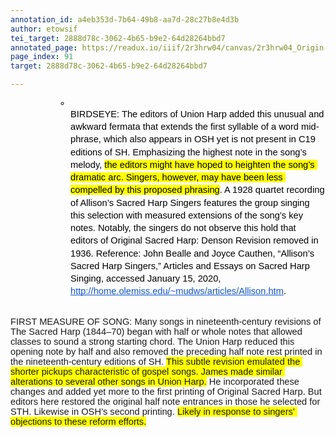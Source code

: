 ```yaml
---
annotation_id: a4eb353d-7b64-49b8-aa7d-28c27b8e4d3b
author: etowsif
tei_target: 2888d78c-3062-4b65-b9e2-64d28264bbd7
annotated_page: https://readux.io/iiif/2r3hrw04/canvas/2r3hrw04_Origin-1911-a-0092.tif
page_index: 91
target: 2888d78c-3062-4b65-b9e2-64d28264bbd7

---
```

<ul style="margin-top: 0; margin-bottom: 0; padding-inline-start: 48px;">
<li dir="ltr" style="list-style-type: circle; font-size: 11pt; font-family: Arial; color: #000000; background-color: transparent; font-weight: 400; font-style: normal; font-variant: normal; text-decoration: none; vertical-align: baseline; white-space: pre; margin-left: 36pt;" aria-level="2">
<p dir="ltr" style="line-height: 1.38; margin-top: 0pt; margin-bottom: 0pt;" role="presentation"><span style="font-size: 11pt; font-family: Arial; color: #000000; background-color: transparent; font-weight: 400; font-style: normal; font-variant: normal; text-decoration: none; vertical-align: baseline; white-space: pre-wrap;">BIRDSEYE: The editors of Union Harp added this unusual and awkward fermata that extends the first syllable of a word mid-phrase, which also appears in OSH yet is not present in C19 editions of SH. Emphasizing the highest note in the song&rsquo;s melody, </span><span style="font-size: 11pt; font-family: Arial; color: #000000; background-color: #ffff00; font-weight: 400; font-style: normal; font-variant: normal; text-decoration: none; vertical-align: baseline; white-space: pre-wrap;">the editors might have hoped to heighten the song&rsquo;s dramatic arc. Singers, however, may have been less compelled by this proposed phrasing</span><span style="font-size: 11pt; font-family: Arial; color: #000000; background-color: transparent; font-weight: 400; font-style: normal; font-variant: normal; text-decoration: none; vertical-align: baseline; white-space: pre-wrap;">. A 1928 quartet recording of Allison&rsquo;s Sacred Harp Singers features the group singing this selection with measured extensions of the song&rsquo;s key notes. Notably, the singers do not observe this hold that editors of Original Sacred Harp: Denson Revision removed in 1936. Reference: John Bealle and Joyce Cauthen, &ldquo;Allison&rsquo;s Sacred Harp Singers,&rdquo; Articles and Essays on Sacred Harp Singing, accessed January 15, 2020, </span><a style="text-decoration: none;" href="http://home.olemiss.edu/~mudws/articles/Allison.htm"><span style="font-size: 11pt; font-family: Arial; color: #1155cc; background-color: transparent; font-weight: 400; font-style: normal; font-variant: normal; text-decoration: underline; -webkit-text-decoration-skip: none; text-decoration-skip-ink: none; vertical-align: baseline; white-space: pre-wrap;">http://home.olemiss.edu/~mudws/articles/Allison.htm</span></a><span style="font-size: 11pt; font-family: Arial; color: #000000; background-color: transparent; font-weight: 400; font-style: normal; font-variant: normal; text-decoration: none; vertical-align: baseline; white-space: pre-wrap;">.</span></p>
</li>
</ul>
<p><span id="docs-internal-guid-c333e0fe-7fff-6630-011c-bcfe3b1dea47"><span style="font-size: 11pt; font-family: Arial; background-color: transparent; font-variant-numeric: normal; font-variant-east-asian: normal; vertical-align: baseline; white-space: pre-wrap;">FIRST MEASURE OF SONG: Many songs in nineteenth-century revisions of The Sacred Harp (1844&ndash;70) began with half or whole notes that allowed classes to sound a strong starting chord. The Union Harp reduced this opening note by half and also removed the preceding half note rest printed in the nineteenth-century editions of SH. </span><span style="font-size: 11pt; font-family: Arial; background-color: #ffff00; font-variant-numeric: normal; font-variant-east-asian: normal; vertical-align: baseline; white-space: pre-wrap;">This subtle revision emulated the shorter pickups characteristic of gospel songs. James made similar alterations to several other songs in Union Harp.</span><span style="font-size: 11pt; font-family: Arial; background-color: transparent; font-variant-numeric: normal; font-variant-east-asian: normal; vertical-align: baseline; white-space: pre-wrap;"> He incorporated these changes and added yet more to the first printing of Original Sacred Harp. But editors here restored the original half note entrances in those he selected for STH. Likewise in OSH&rsquo;s second printing. </span><span style="font-size: 11pt; font-family: Arial; background-color: #ffff00; font-variant-numeric: normal; font-variant-east-asian: normal; vertical-align: baseline; white-space: pre-wrap;">Likely in response to singers&rsquo; objections to these reform efforts.</span></span></p>